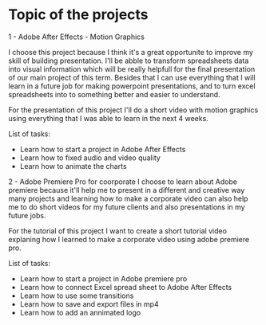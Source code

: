 # Topic of the projects

1 - Adobe After Effects - Motion Graphics

I choose this project because I think it's a great opportunite to improve my skill of building presentation. I'll be abble to transform spreadsheets data into visual information which will be really helpfull for the final presentation of our main project of this term. Besides that I can use everything that I will learn in a future job for making powerpoint presentations, and to turn excel spreadsheets into to something better and easier to understand. 

For the presentation of this project I'll do a short video with motion graphics using everything that I was able to learn in the next 4 weeks. 

List of tasks:
* Learn how to start a project in Adobe After Effects
* Learn how to fixed audio and video quality
* Learn how to animate the charts



2 - Adobe Premiere Pro for coorporate 
I choose to learn about Adobe premiere because it'll help me to present in a different and creative way many projects and learning how to make a corporate video can also help me to do short videos for my future clients and also presentations in my  future jobs. 

For the tutorial of this project I want to create a short tutorial video explaning how I learned to make a corporate video using adobe premiere pro.

List of tasks:
* Learn how to start a project in Adobe premiere pro
* Learn how to connect Excel spread sheet to Adobe After Effects
* Learn how to use some transitions
* Learn how to save and export files in mp4
* Learn how to add an annimated logo

